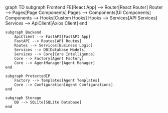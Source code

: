 graph TD
    subgraph Frontend
        FE[React App] --> Router[React Router]
        Router --> Pages[Page Components]
        Pages --> Components[UI Components]
        Components --> Hooks[Custom Hooks]
        Hooks --> Services[API Services]
        Services --> ApiClient[Axios Client]
    end
    
    subgraph Backend
        ApiClient --> FastAPI[FastAPI App]
        FastAPI --> Routes[API Routes]
        Routes --> Services[Business Logic]
        Services --> DB[Database Models]
        Services --> Core[Core Intelligence]
        Core --> Factory[Agent Factory]
        Core --> AgentManager[Agent Manager]
    end
    
    subgraph ProtectedIP
        Factory --> Templates[Agent Templates]
        Core --> Configuration[Agent Configurations]
    end
    
    subgraph Storage
        DB --> SQLite[SQLite Database]
    end